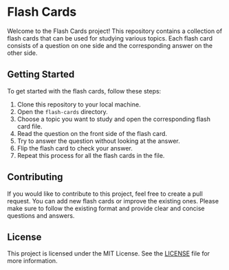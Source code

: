 # Flash Cards

Welcome to the Flash Cards project! This repository contains a collection of flash cards that can be used for studying various topics. Each flash card consists of a question on one side and the corresponding answer on the other side.

## Getting Started

To get started with the flash cards, follow these steps:

1. Clone this repository to your local machine.
2. Open the `flash-cards` directory.
3. Choose a topic you want to study and open the corresponding flash card file.
4. Read the question on the front side of the flash card.
5. Try to answer the question without looking at the answer.
6. Flip the flash card to check your answer.
7. Repeat this process for all the flash cards in the file.

## Contributing

If you would like to contribute to this project, feel free to create a pull request. You can add new flash cards or improve the existing ones. Please make sure to follow the existing format and provide clear and concise questions and answers.

## License

This project is licensed under the MIT License. See the [LICENSE](LICENSE) file for more information.
